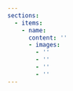 ```yaml
---
sections:
  - items:
    - name: 
	  content: ''
	  - images: 
	    - ''
		- ''
		- ''
		- ''
---
```

